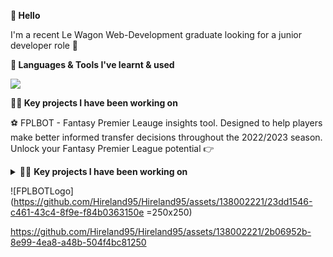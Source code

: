 **👋 Hello**

I'm a recent Le Wagon Web-Development graduate looking for a junior developer role 🚀

**🧰 Languages & Tools I've learnt & used** 

<p align="left">
  <a href="https://skillicons.dev">
    <img src="https://skillicons.dev/icons?i=js,html,css,ruby,rails,figma,heroku,bootstrap,git,github,react" />
  </a>
</p>

 **👨‍💻 Key projects I have been working on**

⚽️ FPLBOT - Fantasy Premier Leauge insights tool. Designed to help players make better informed transfer decisions throughout the 2022/2023 season. 
   Unlock your Fantasy Premier League potential 👉 
 

</details>

<details>
<summary> 👨‍💻 <strong>Key projects I have been working on</strong>  </summary>
<br>
  ⚽️ FPLBOT - Fantasy Premier Leauge insights tool. Designed to help players make better informed transfer decision throughout the 2022/2023 season.
 

</details>


![FPLBOTLogo](https://github.com/Hireland95/Hireland95/assets/138002221/23dd1546-c461-43c4-8f9e-f84b0363150e =250x250)

 https://github.com/Hireland95/Hireland95/assets/138002221/2b06952b-8e99-4ea8-a48b-504f4bc81250

